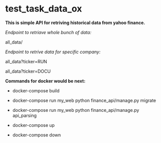 # test_task_data_ox

**This is simple API for retriving historical data from yahoo finance.**

*Endpoint to retriave whole bunch of data:*

all_data/

*Endpoint to retrive data for specific company:*

all_data?ticker=RUN

all_data?ticker=DOCU

**Commands for docker would be next:**

- docker-compose build

- docker-compose run my_web python finance_api/manage.py migrate

- docker-compose run my_web python finance_api/manage.py api_parsing

- docker-compose up

- docker-compose down
